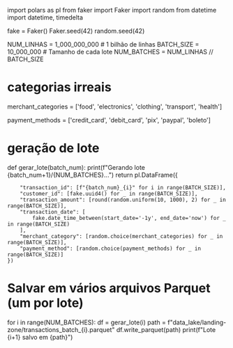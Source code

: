 import polars as pl
from faker import Faker
import random
from datetime import datetime, timedelta

fake = Faker()
Faker.seed(42)
random.seed(42)


NUM_LINHAS = 1_000_000_000  # 1 bilhão de linhas
BATCH_SIZE = 10_000_000     # Tamanho de cada lote
NUM_BATCHES = NUM_LINHAS // BATCH_SIZE

# categorias irreais

merchant_categories = ['food', 'electronics', 'clothing', 'transport', 'health']

payment_methods = ['credit_card', 'debit_card', 'pix', 'paypal', 'boleto']

# geração de lote
def gerar_lote(batch_num):
    print(f"Gerando lote {batch_num+1}/{NUM_BATCHES}...")
    return pl.DataFrame({
    
        "transaction_id": [f"{batch_num}_{i}" for i in range(BATCH_SIZE)],
        "customer_id": [fake.uuid4() for _ in range(BATCH_SIZE)],
        "transaction_amount": [round(random.uniform(10, 1000), 2) for _ in range(BATCH_SIZE)],
        "transaction_date": [
            fake.date_time_between(start_date='-1y', end_date='now') for _ in range(BATCH_SIZE)
        ],
        "merchant_category": [random.choice(merchant_categories) for _ in range(BATCH_SIZE)],
        "payment_method": [random.choice(payment_methods) for _ in range(BATCH_SIZE)]
    })

# Salvar em vários arquivos Parquet (um por lote)
for i in range(NUM_BATCHES):
    df = gerar_lote(i)
    path = f"data_lake/landing-zone/transactions_batch_{i}.parquet"
    df.write_parquet(path)
    print(f"Lote {i+1} salvo em {path}")
